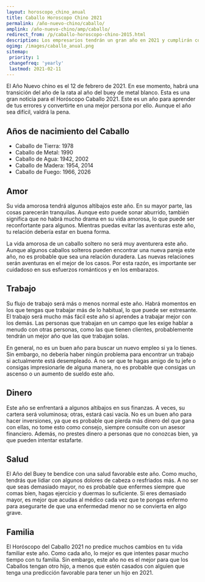 ```yaml
---
layout: horoscopo_chino_anual
title: Caballo Horoscopo Chino 2021
permalink: /año-nuevo-chino/caballo/
amplink: /año-nuevo-chino/amp/caballo/
redirect_from: /p/caballo-horoscopo-chino-2015.html
description: Los empresarios tendrán un gran año en 2021 y cumplirán con diligencia sus objetivos. En el proceso, obtendrán buenos beneficios. El año no es alentador para las relaciones amorosas del signo chino del Caballo. Puede tener conflictos con los empleados y en casa con los niños. En general, la situación será menos difícil y más cómoda que el año anterior. Mantener una buena relación con los demás es esencial este año.
ogimg: /images/caballo_anual.png
sitemap:
 priority: 1
 changefreq: 'yearly'
 lastmod: 2021-02-11
---
```


El Año Nuevo chino es el 12 de febrero de 2021. En ese momento, habrá una transición del año de la rata al año del buey de metal blanco. Esta es una gran noticia para el Horóscopo Caballo 2021. Este es un año para aprender de tus errores y convertirte en una mejor persona por ello. Aunque el año sea difícil, valdrá la pena.

## Años de nacimiento del Caballo
 - Caballo de Tierra: 1978
 - Caballo de Metal: 1990
 - Caballo de Agua: 1942, 2002
 - Caballo de Madera: 1954, 2014
 - Caballo de Fuego: 1966, 2026

## Amor
Su vida amorosa tendrá algunos altibajos este año. En su mayor parte, las cosas parecerán tranquilas. Aunque esto puede sonar aburrido, también significa que no habrá mucho drama en su vida amorosa, lo que puede ser reconfortante para algunos. Mientras puedas evitar las aventuras este año, tu relación debería estar en buena forma.

La vida amorosa de un caballo soltero no será muy aventurera este año. Aunque algunos caballos solteros pueden encontrar una nueva pareja este año, no es probable que sea una relación duradera. Las nuevas relaciones serán aventuras en el mejor de los casos. Por esta razón, es importante ser cuidadoso en sus esfuerzos románticos y en los embarazos.

## Trabajo
Su flujo de trabajo será más o menos normal este año. Habrá momentos en los que tengas que trabajar más de lo habitual, lo que puede ser estresante. El trabajo será mucho más fácil este año si aprendes a trabajar mejor con los demás. Las personas que trabajan en un campo que les exige hablar a menudo con otras personas, como las que tienen clientes, probablemente tendrán un mejor año que las que trabajan solas.

En general, no es un buen año para buscar un nuevo empleo si ya lo tienes. Sin embargo, no debería haber ningún problema para encontrar un trabajo si actualmente está desempleado. A no ser que te hagas amigo de tu jefe o consigas impresionarle de alguna manera, no es probable que consigas un ascenso o un aumento de sueldo este año.

## Dinero
Este año se enfrentará a algunos altibajos en sus finanzas. A veces, su cartera será voluminosa; otras, estará casi vacía. No es un buen año para hacer inversiones, ya que es probable que pierda más dinero del que gana con ellas, no tome esto como consejo, siempre consulte con un asesor financiero. Además, no prestes dinero a personas que no conozcas bien, ya que pueden intentar estafarte.

## Salud
El Año del Buey te bendice con una salud favorable este año. Como mucho, tendrás que lidiar con algunos dolores de cabeza o resfriados más. A no ser que seas demasiado mayor, no es probable que enfermes siempre que comas bien, hagas ejercicio y duermas lo suficiente. Si eres demasiado mayor, es mejor que acudas al médico cada vez que te pongas enfermo para asegurarte de que una enfermedad menor no se convierta en algo grave.

## Familia
El Horóscopo del Caballo 2021 no predice muchos cambios en tu vida familiar este año. Como cada año, lo mejor es que intentes pasar mucho tiempo con tu familia. Sin embargo, este año no es el mejor para que los Caballos tengan otro hijo, a menos que estén casados con alguien que tenga una predicción favorable para tener un hijo en 2021.
